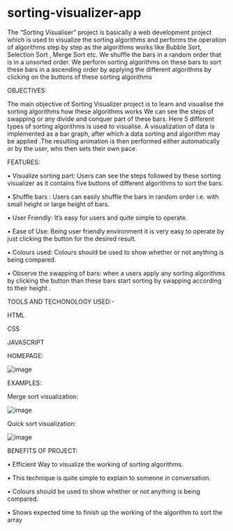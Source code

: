 # sorting-visualizer-app
The “Sorting Visualiser” project is basically a web development project which is used to visualize the sorting algorithms and performs the operation of algorithms step by step as the algorithms works like Bubble Sort, Selection Sort , Merge Sort etc.  We shuffle the bars in a random order that is in a unsorted order.
We perform sorting algorithms on these bars to sort these bars in a ascending order by applying the different algorithms by clicking on the buttons of these sorting algorithms 



OBJECTIVES:


The main objective of Sorting Visualizer project is to learn and visualise the sorting algorithms how these algorithms works We can see the steps of swapping or any divide and conquer part of these bars. Here 5 different types of sorting algorithms is used to visualise.  A visualization of data is implemented as a bar graph, after which a data sorting and algorithm may be applied .The resulting animation is then performed either automatically or by the user, who then sets their own pace.


FEATURES: 


• Visualize sorting part: Users can see the steps followed by these sorting visualizer as it contains five buttons of different algorithms to sort the bars.

• Shuffle bars : Users can easily shuffle the bars in random order i.e. with small height or large height of bars.   

• User Friendly: It’s easy for users and quite simple to operate. 

• Ease of Use: Being user friendly environment it is very easy to operate by just clicking the button for the desired result.

• Colours used: Colours should be used to show whether or not anything is being compared.

• Observe the swapping of bars: when a users apply any sorting algorithms by clicking the button than these bars start sorting by swapping according to their height .


TOOLS AND TECHONOLOGY USED:-

HTML

CSS

JAVASCRIPT


HOMEPAGE:

![image](https://github.com/addditi/sorting-visualizer-app/assets/120619462/c8dde7c9-98d4-4321-9406-b62e27180fe8)

EXAMPLES:

Merge sort visualization:

![image](https://github.com/addditi/sorting-visualizer-app/assets/120619462/a4b14fa9-9080-44e7-a980-025698a77115)

Quick sort visualization:

![image](https://github.com/addditi/sorting-visualizer-app/assets/120619462/5004bd51-1387-48fa-afa3-5423c341c1a9)

BENEFITS OF PROJECT:

•  Efficient Way to visualize the working of sorting algorithms.

•  This technique is quite simple to explain to someone in conversation.

•  Colours should be used to show whether or not anything is being compared. 

•  Shows expected time to finish up the working of the algorithm to sort the array





       




